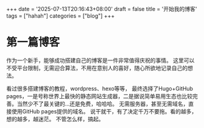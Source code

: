 +++
date = '2025-07-13T20:16:43+08:00'
draft = false
title = '开始我的博客'
tags = ["hahah"]
categories = ["blog"]
+++

# 第一篇博客
作为一个新手，能够成功搭建自己的博客是一件非常值得庆祝的事情。
这里可以不受平台限制，无需迎合算法，不用在意别人的喜好，随心所欲地记录自己的想法。

看过很多搭建博客的教程，wordpress、hexo等等，
最终选择了Hugo+GitHub pages，一是号称世界上最快的静态网站生成器，二是据说简单易用生态也比较完善。当然少不了最关键的...还是免费，哈哈哈。
无需服务器，甚至无需域名，直接使用GitHub pages提供的域名。
说干就干，有了决定千万不要拖。看的越多，想的越多，越迷茫。
不管怎么样，搞起。

